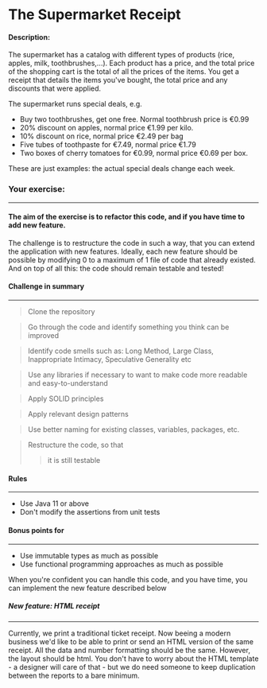 # The Supermarket Receipt

#### Description:
The supermarket has a catalog with different types of products (rice, apples, milk, toothbrushes,...). Each product has a price, and the total price of the shopping cart is the total of all the prices of the items. You get a receipt that details the items you've bought, the total price and any discounts that were applied.

The supermarket runs special deals, e.g.
 - Buy two toothbrushes, get one free. Normal toothbrush price is €0.99
 - 20% discount on apples, normal price €1.99 per kilo.
 - 10% discount on rice, normal price €2.49 per bag
 - Five tubes of toothpaste for €7.49, normal price €1.79
 - Two boxes of cherry tomatoes for €0.99, normal price €0.69 per box.

These are just examples: the actual special deals change each week.

### Your exercise:
***
#### The aim of the exercise is to refactor this code, and if you have time to add new feature.

The challenge is to restructure the code in such a way, that you can extend the application with 
new features. Ideally, each new feature should be possible by modifying 0 to a maximum of 1 
file of code that already existed.
And on top of all this: the code should remain testable and tested!

#### Challenge in summary
***
> Clone the repository

> Go through the code and identify something you think can be improved

> Identify code smells such as: Long Method, Large Class, Inappropriate Intimacy, Speculative Generality etc

> Use any libraries if necessary to want to make code more readable and easy-to-understand 

> Apply SOLID principles

> Apply relevant design patterns

> Use better naming for existing classes, variables, packages, etc.

>  Restructure the code, so that
  >> it is still testable

#### Rules
***

* Use Java 11 or above
* Don't modify the assertions from unit tests

#### Bonus points for
***
* Use immutable types as much as possible
* Use functional programming approaches as much as possible


When you're confident you can handle this code, and you have time, you can implement the new 
feature described below

##### New feature: HTML receipt
***
Currently, we print a traditional ticket receipt.
Now beeing a modern business we'd like to be able to print or send an HTML version of the same receipt.
All the data and number formatting should be the same. However, the layout should be html.
You don't have to worry about the HTML template - a designer will care of that - but we do need someone to keep duplication between the reports to a bare minimum.
